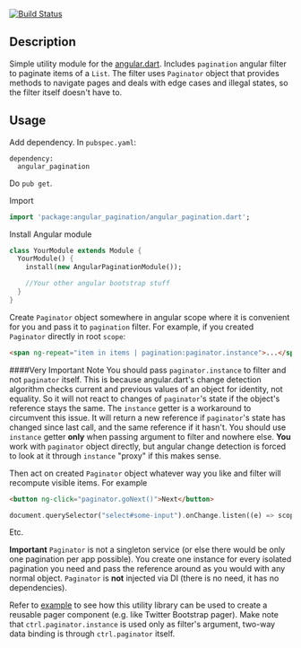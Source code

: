 [![Build Status](https://drone.io/github.com/daydev/angular_pagination/status.png)](https://drone.io/github.com/daydev/angular_pagination/latest)

## Description

Simple utility module for the [angular.dart](https://github.com/angular/angular.dart).
Includes `pagination` angular filter to paginate items of a `List`.
The filter uses `Paginator` object that provides methods to navigate pages and deals with edge cases and illegal states,
so the filter itself doesn't have to.

## Usage

Add dependency.
In `pubspec.yaml`:

```
dependency:
  angular_pagination
```
Do `pub get`.

Import
```dart
import 'package:angular_pagination/angular_pagination.dart';
```

Install Angular module
```dart
class YourModule extends Module {
  YourModule() {
    install(new AngularPaginationModule());

    //Your other angular bootstrap stuff
  }
}
```

Create `Paginator` object somewhere in angular scope where it is convenient for you and pass it to `pagination` filter.
For example, if you created `Paginator` directly in root `scope`:
```html
<span ng-repeat="item in items | pagination:paginator.instance">...</span>
```
####Very Important Note
You should pass `paginator.instance` to filter and not `paginator` itself.
This is because angular.dart's change detection algorithm checks current and previous values of an object for identity, not equality.
So it will not react to changes of `paginator`'s state if the object's reference stays the same.
The `instance` getter is a workaround to circumvent this issue. It will return a new reference if `paginator`'s state has changed since last call,
and the same reference if it hasn't.
You should use `instance` getter **only** when passing argument to filter and nowhere else.
**You** work with `paginator` object directly, but angular change detection is forced to look at it through `instance` "proxy" if this makes sense.

Then act on created `Paginator` object whatever way you like and filter will recompute visible items.
For example
```html
<button ng-click="paginator.goNext()">Next</button>
```
```dart
document.querySelector("select#some-input").onChange.listen((e) => scope.paginator.pageSize = int.parse(e.target.value));
```
Etc.

**Important** `Paginator` is not a singleton service (or else there would be only one pagination per app possible).
You create one instance for every isolated pagination you need and pass the reference around as you would with any normal object.
`Paginator` is **not** injected via DI (there is no need, it has no dependencies).

Refer to [example](https://github.com/daydev/angular_pagination/tree/master/example) to see how this utility library can be used to create a reusable pager component (e.g. like Twitter Bootstrap pager).
Make note that `ctrl.paginator.instance` is used only as filter's argument, two-way data binding is through `ctrl.paginator` itself.
